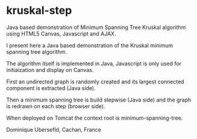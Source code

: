 # kruskal-step
Java based demonstration of Minimum Spanning Tree Kruskal algorithm using HTML5 Canvas, Javascript and AJAX.

I present here a Java based demonstration of the Kruskal minimum spanning tree algorithm. 

The algorithm itself is implemented in Java, Javascript is only used for initiaization and display on Canvas.

First an undirected graph is randomly created and its largest connected component is extracted (Java side).

Then a minimum spanning tree is build stepwise (Java side) and the graph is redrawn on each step (browser side).

When deployed on Tomcat the context root is minimum-spanning-tree.


Dominique Ubersefld, Cachan, France   

